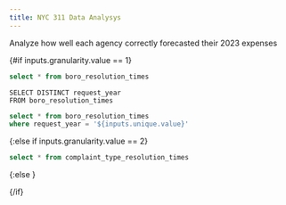 ```yaml
---
title: NYC 311 Data Analysys
---
```


Analyze how well each agency correctly forecasted their 2023 expenses

<Dropdown name=granularity>
    <DropdownOption valueLabel="Boro Analysis" value="1" />
    <DropdownOption valueLabel="Complaint Type" value="2" />
    <DropdownOption valueLabel="Other" value="3" />
</Dropdown>

{#if inputs.granularity.value == 1}

```sql boro_resolution_times
select * from boro_resolution_times 
```


<DataTable data={boro_resolution_times}/>

```unique
SELECT DISTINCT request_year
FROM boro_resolution_times
```

<Dropdown
    name=unique
    data={unique}
    value=request_year
    title="Select a year" 
    defaultValue=2024
/>

```sql boro_resolution_times_year
select * from boro_resolution_times 
where request_year = '${inputs.unique.value}'
```



<BarChart 
    data={boro_resolution_times_year}
    x=borough
    y=total_requests
    type=grouped
/>

<BarChart 
    data={boro_resolution_times_year}
    x=borough
    y=avg_resolution_time
    type=grouped
/>



{:else if inputs.granularity.value == 2}


```sql complaint_type_resolution_times
select * from complaint_type_resolution_times 
```


<DataTable data={complaint_type_resolution_times}/>






{:else }





{/if}